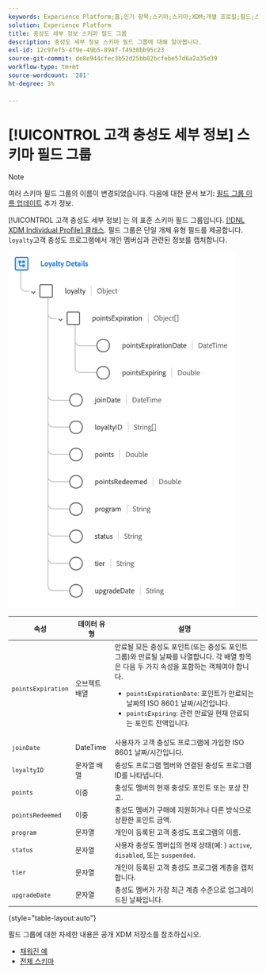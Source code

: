 ```yaml
---
keywords: Experience Platform;홈;인기 항목;스키마;스키마;XDM;개별 프로필;필드;스키마;충성도 세부 정보;스키마 디자인;필드 그룹;필드 그룹;
solution: Experience Platform
title: 충성도 세부 정보 스키마 필드 그룹
description: 충성도 세부 정보 스키마 필드 그룹에 대해 알아봅니다.
exl-id: 12c9fef5-4f9e-49b5-894f-f4938bb95c23
source-git-commit: de8e944cfec3b52d25bb02bcfebe57d6a2a35e39
workflow-type: tm+mt
source-wordcount: '281'
ht-degree: 3%

---
```


# [!UICONTROL 고객 충성도 세부 정보] 스키마 필드 그룹

>[!NOTE]
>
>여러 스키마 필드 그룹의 이름이 변경되었습니다. 다음에 대한 문서 보기: [필드 그룹 이름 업데이트](../name-updates.md) 추가 정보.

[!UICONTROL 고객 충성도 세부 정보] 는 의 표준 스키마 필드 그룹입니다. [[!DNL XDM Individual Profile] 클래스](../../classes/individual-profile.md). 필드 그룹은 단일 개체 유형 필드를 제공합니다. `loyalty`고객 충성도 프로그램에서 개인 멤버십과 관련된 정보를 캡처합니다.

![](../../images/field-groups/loyalty-details.png)

| 속성 | 데이터 유형 | 설명 |
| --- | --- | --- |
| `pointsExpiration` | 오브젝트 배열 | 만료될 모든 충성도 포인트(또는 충성도 포인트 그룹)와 만료될 날짜를 나열합니다. 각 배열 항목은 다음 두 가지 속성을 포함하는 객체여야 합니다. <ul><li>`pointsExpirationDate`: 포인트가 만료되는 날짜의 ISO 8601 날짜/시간입니다.</li><li>`pointsExpiring`: 관련 만료일 현재 만료되는 포인트 잔액입니다.</li></ul> |
| `joinDate` | DateTime | 사용자가 고객 충성도 프로그램에 가입한 ISO 8601 날짜/시간입니다. |
| `loyaltyID` | 문자열 배열 | 충성도 프로그램 멤버와 연결된 충성도 프로그램 ID를 나타냅니다. |
| `points` | 이중 | 충성도 멤버의 현재 충성도 포인트 또는 포상 잔고. |
| `pointsRedeemed` | 이중 | 충성도 멤버가 구매에 지원하거나 다른 방식으로 상환한 포인트 금액. |
| `program` | 문자열 | 개인이 등록된 고객 충성도 프로그램의 이름. |
| `status` | 문자열 | 사용자 충성도 멤버십의 현재 상태(예: ) `active`, `disabled`, 또는 `suspended`. |
| `tier` | 문자열 | 개인이 등록된 고객 충성도 프로그램 계층을 캡처합니다. |
| `upgradeDate` | 문자열 | 충성도 멤버가 가장 최근 계층 수준으로 업그레이드된 날짜입니다. |

{style="table-layout:auto"}

필드 그룹에 대한 자세한 내용은 공개 XDM 저장소를 참조하십시오.

* [채워진 예](https://github.com/adobe/xdm/blob/master/components/fieldgroups/profile/profile-loyalty-details.example.1.json)
* [전체 스키마](https://github.com/adobe/xdm/blob/master/components/fieldgroups/profile/profile-loyalty-details.schema.json)
